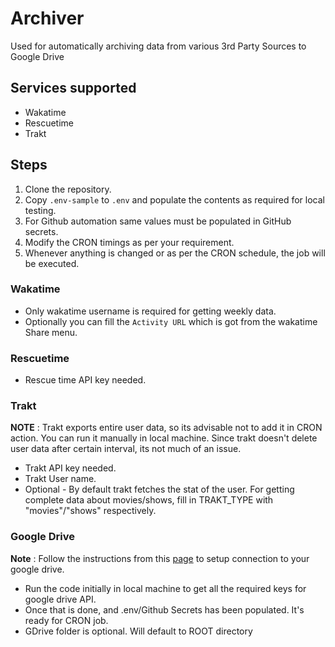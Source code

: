 # Archiver
Used for automatically archiving data from various 3rd Party Sources to Google Drive

## Services supported 
* Wakatime
* Rescuetime
* Trakt

## Steps
1. Clone the repository.
2. Copy `.env-sample` to `.env` and populate the contents as required for local testing.
3. For Github automation same values must be populated in GitHub secrets.
3. Modify the CRON timings as per your requirement.
4. Whenever anything is changed or as per the CRON schedule, the job will be executed.


### Wakatime
* Only wakatime username is required for getting weekly data.
* Optionally you can fill the `Activity URL` which is got from the wakatime Share menu.

### Rescuetime
* Rescue time API key needed.

### Trakt
**NOTE** : Trakt exports entire user data, so its advisable not to add it in CRON action. You can run it manually in local machine. Since trakt doesn't delete user data after certain interval, its not much of an issue.
* Trakt API key needed.
* Trakt User name.
* Optional - By default trakt fetches the stat of the user. For getting complete data about movies/shows, fill in TRAKT_TYPE with "movies"/"shows" respectively.

### Google Drive
**Note** : Follow the instructions from this [page](https://developers.google.com/drive/api/v3/quickstart/nodejs) to setup connection to your google drive.

* Run the code initially in local machine to get all the required keys for google drive API. 
* Once that is done, and .env/Github Secrets has been populated. It's ready for CRON job.
* GDrive folder is optional. Will default to ROOT directory